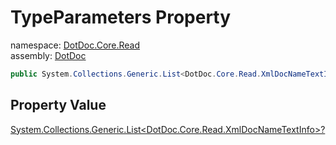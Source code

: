 ﻿# TypeParameters Property

namespace: [DotDoc\.Core\.Read](../../DotDoc.Core.Read.md)<br />
assembly: [DotDoc](../../../DotDoc.md)



```csharp
public System.Collections.Generic.List<DotDoc.Core.Read.XmlDocNameTextInfo>? TypeParameters { get; set; };
```

## Property Value

[System\.Collections\.Generic\.List\<DotDoc\.Core\.Read\.XmlDocNameTextInfo\>?](https://docs.microsoft.com/dotnet/api/System.Collections.Generic.List-1)

